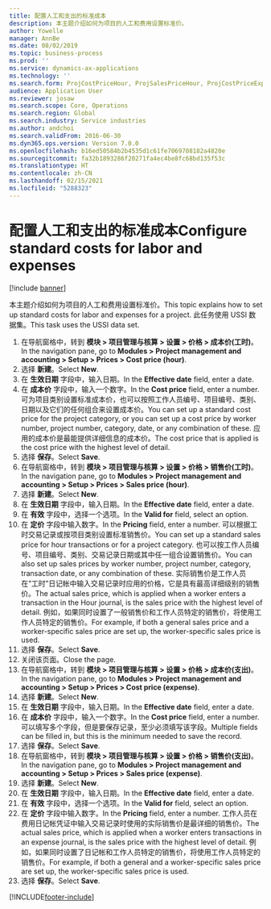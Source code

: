 ```yaml
---
title: 配置人工和支出的标准成本
description: 本主题介绍如何为项目的人工和费用设置标准价。
author: Yowelle
manager: AnnBe
ms.date: 08/02/2019
ms.topic: business-process
ms.prod: ''
ms.service: dynamics-ax-applications
ms.technology: ''
ms.search.form: ProjCostPriceHour, ProjSalesPriceHour, ProjCostPriceExpense, ProjSalesPriceCost
audience: Application User
ms.reviewer: josaw
ms.search.scope: Core, Operations
ms.search.region: Global
ms.search.industry: Service industries
ms.author: andchoi
ms.search.validFrom: 2016-06-30
ms.dyn365.ops.version: Version 7.0.0
ms.openlocfilehash: b16ed50584b2b4535d1c61fe7069708182a4820e
ms.sourcegitcommit: fa32b1893286f20271fa4ec4be8fc68bd135f53c
ms.translationtype: HT
ms.contentlocale: zh-CN
ms.lasthandoff: 02/15/2021
ms.locfileid: "5288323"
---
```

# <a name="configure-standard-costs-for-labor-and-expenses"></a><span data-ttu-id="dcfe8-103">配置人工和支出的标准成本</span><span class="sxs-lookup"><span data-stu-id="dcfe8-103">Configure standard costs for labor and expenses</span></span>

[!include [banner](../../includes/banner.md)]

<span data-ttu-id="dcfe8-104">本主题介绍如何为项目的人工和费用设置标准价。</span><span class="sxs-lookup"><span data-stu-id="dcfe8-104">This topic explains how to set up standard costs for labor and expenses for a project.</span></span> <span data-ttu-id="dcfe8-105">此任务使用 USSI 数据集。</span><span class="sxs-lookup"><span data-stu-id="dcfe8-105">This task uses the USSI data set.</span></span>

1. <span data-ttu-id="dcfe8-106">在导航窗格中，转到 **模块 > 项目管理与核算 > 设置 > 价格 > 成本价(工时)**。</span><span class="sxs-lookup"><span data-stu-id="dcfe8-106">In the navigation pane, go to **Modules > Project management and accounting > Setup > Prices > Cost price (hour)**.</span></span>
2. <span data-ttu-id="dcfe8-107">选择 **新建**。</span><span class="sxs-lookup"><span data-stu-id="dcfe8-107">Select **New**.</span></span>
3. <span data-ttu-id="dcfe8-108">在 **生效日期** 字段中，输入日期。</span><span class="sxs-lookup"><span data-stu-id="dcfe8-108">In the **Effective date** field, enter a date.</span></span>
4. <span data-ttu-id="dcfe8-109">在 **成本价** 字段中，输入一个数字。</span><span class="sxs-lookup"><span data-stu-id="dcfe8-109">In the **Cost price** field, enter a number.</span></span> <span data-ttu-id="dcfe8-110">可为项目类别设置标准成本价，也可以按照工作人员编号、项目编号、类别、日期以及它们的任何组合来设置成本价。</span><span class="sxs-lookup"><span data-stu-id="dcfe8-110">You can set up a standard cost price for the project category, or you can set up a cost price by worker number, project number, category, date, or any combination of these.</span></span> <span data-ttu-id="dcfe8-111">应用的成本价是最能提供详细信息的成本价。</span><span class="sxs-lookup"><span data-stu-id="dcfe8-111">The cost price that is applied is the cost price with the highest level of detail.</span></span>  
5. <span data-ttu-id="dcfe8-112">选择 **保存**。</span><span class="sxs-lookup"><span data-stu-id="dcfe8-112">Select **Save**.</span></span>
6. <span data-ttu-id="dcfe8-113">在导航窗格中，转到 **模块 > 项目管理与核算 > 设置 > 价格 > 销售价(工时)**。</span><span class="sxs-lookup"><span data-stu-id="dcfe8-113">In the navigation pane, go to **Modules > Project management and accounting > Setup > Prices > Sales price (hour)**.</span></span>
7. <span data-ttu-id="dcfe8-114">选择 **新建**。</span><span class="sxs-lookup"><span data-stu-id="dcfe8-114">Select **New**.</span></span>
8. <span data-ttu-id="dcfe8-115">在 **生效日期** 字段中，输入日期。</span><span class="sxs-lookup"><span data-stu-id="dcfe8-115">In the **Effective date** field, enter a date.</span></span>
9. <span data-ttu-id="dcfe8-116">在 **有效** 字段中，选择一个选项。</span><span class="sxs-lookup"><span data-stu-id="dcfe8-116">In the **Valid for** field, select an option.</span></span>
10. <span data-ttu-id="dcfe8-117">在 **定价** 字段中输入数字。</span><span class="sxs-lookup"><span data-stu-id="dcfe8-117">In the **Pricing** field, enter a number.</span></span> <span data-ttu-id="dcfe8-118">可以根据工时交易记录或按项目类别设置标准销售价。</span><span class="sxs-lookup"><span data-stu-id="dcfe8-118">You can set up a standard sales price for hour transactions or for a project category.</span></span> <span data-ttu-id="dcfe8-119">也可以按工作人员编号、项目编号、类别、交易记录日期或其中任一组合设置销售价。</span><span class="sxs-lookup"><span data-stu-id="dcfe8-119">You can also set up sales prices by worker number, project number, category, transaction date, or any combination of these.</span></span> <span data-ttu-id="dcfe8-120">实际销售价是工作人员在“工时”日记帐中输入交易记录时应用的价格，它是具有最高详细级别的销售价。</span><span class="sxs-lookup"><span data-stu-id="dcfe8-120">The actual sales price, which is applied when a worker enters a transaction in the Hour journal, is the sales price with the highest level of detail.</span></span> <span data-ttu-id="dcfe8-121">例如，如果同时设置了一般销售价和工作人员特定的销售价，将使用工作人员特定的销售价。</span><span class="sxs-lookup"><span data-stu-id="dcfe8-121">For example, if both a general sales price and a worker-specific sales price are set up, the worker-specific sales price is used.</span></span>  
11. <span data-ttu-id="dcfe8-122">选择 **保存**。</span><span class="sxs-lookup"><span data-stu-id="dcfe8-122">Select **Save**.</span></span>
12. <span data-ttu-id="dcfe8-123">关闭该页面。</span><span class="sxs-lookup"><span data-stu-id="dcfe8-123">Close the page.</span></span>
13. <span data-ttu-id="dcfe8-124">在导航窗格中，转到 **模块 > 项目管理与核算 > 设置 > 价格 > 成本价(支出)**。</span><span class="sxs-lookup"><span data-stu-id="dcfe8-124">In the navigation pane, go to **Modules > Project management and accounting > Setup > Prices > Cost price (expense)**.</span></span>
14. <span data-ttu-id="dcfe8-125">选择 **新建**。</span><span class="sxs-lookup"><span data-stu-id="dcfe8-125">Select **New**.</span></span>
15. <span data-ttu-id="dcfe8-126">在 **生效日期** 字段中，输入日期。</span><span class="sxs-lookup"><span data-stu-id="dcfe8-126">In the **Effective date** field, enter a date.</span></span>
16. <span data-ttu-id="dcfe8-127">在 **成本价** 字段中，输入一个数字。</span><span class="sxs-lookup"><span data-stu-id="dcfe8-127">In the **Cost price** field, enter a number.</span></span> <span data-ttu-id="dcfe8-128">可以填写多个字段，但是要保存记录，至少必须填写该字段。</span><span class="sxs-lookup"><span data-stu-id="dcfe8-128">Multiple fields can be filled in, but this is the minimum needed to save the record.</span></span>  
17. <span data-ttu-id="dcfe8-129">选择 **保存**。</span><span class="sxs-lookup"><span data-stu-id="dcfe8-129">Select **Save**.</span></span>
18. <span data-ttu-id="dcfe8-130">在导航窗格中，转到 **模块 > 项目管理与核算 > 设置 > 价格 > 销售价(支出)**。</span><span class="sxs-lookup"><span data-stu-id="dcfe8-130">In the navigation pane, go to **Modules > Project management and accounting > Setup > Prices > Sales price (expense)**.</span></span>
19. <span data-ttu-id="dcfe8-131">选择 **新建**。</span><span class="sxs-lookup"><span data-stu-id="dcfe8-131">Select **New**.</span></span>
20. <span data-ttu-id="dcfe8-132">在 **生效日期** 字段中，输入日期。</span><span class="sxs-lookup"><span data-stu-id="dcfe8-132">In the **Effective date** field, enter a date.</span></span>
21. <span data-ttu-id="dcfe8-133">在 **有效** 字段中，选择一个选项。</span><span class="sxs-lookup"><span data-stu-id="dcfe8-133">In the **Valid for** field, select an option.</span></span>
22. <span data-ttu-id="dcfe8-134">在 **定价** 字段中输入数字。</span><span class="sxs-lookup"><span data-stu-id="dcfe8-134">In the **Pricing** field, enter a number.</span></span> <span data-ttu-id="dcfe8-135">工作人员在费用日记帐凭证中输入交易记录时使用的实际销售价是最详细的销售价。</span><span class="sxs-lookup"><span data-stu-id="dcfe8-135">The actual sales price, which is applied when a worker enters transactions in an expense journal, is the sales price with the highest level of detail.</span></span> <span data-ttu-id="dcfe8-136">例如，如果同时设置了日记帐和工作人员特定的销售价，将使用工作人员特定的销售价。</span><span class="sxs-lookup"><span data-stu-id="dcfe8-136">For example, if both a general and a worker-specific sales price are set up, the worker-specific sales price is used.</span></span>  
23. <span data-ttu-id="dcfe8-137">选择 **保存**。</span><span class="sxs-lookup"><span data-stu-id="dcfe8-137">Select **Save**.</span></span>



[!INCLUDE[footer-include](../../includes/footer-banner.md)]